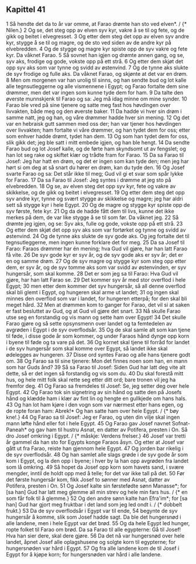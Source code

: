## Kapittel 41

1 Så hendte det da to år var omme, at Farao drømte han sto ved elven*. / {* Nilen.}
2 Og se, det steg opp av elven syv kyr, vakre å se til og fete, og de gikk og beitet i elvegresset.
3 Og etter dem steg det opp av elven syv andre kyr, stygge å se til og magre, og de sto ved siden av de andre kyr på elvebredden.
4 Og de stygge og magre kyr spiste opp de syv vakre og fete kyr. Da våknet Farao.
5 Så sovnet han igjen og drømte annen gang, og se, syv aks, frodige og gode, vokste opp på ett strå.
6 Og etter dem skjøt det opp syv aks som var tynne og svidd av østenvind.
7 Og de tynne aks slukte de syv frodige og fulle aks. Da våknet Farao, og skjønte at det var en drøm.
8 Men om morgenen var han urolig til sinns, og han sendte bud og lot kalle alle tegnsutleggerne og alle vismennene i Egypt; og Farao fortalte dem sine drømmer, men det var ingen som kunne tyde dem for ham.
9 Da talte den øverste munnskjenk til Farao og sa: Jeg må idag minne om mine synder.
10 Farao ble vred på sine tjenere og satte meg fast hos høvdingen over livvakten, både meg og den øverste baker.
11 Da hadde vi hver sin drøm i samme natt, jeg og han, og våre drømmer hadde hver sin mening.
12 Og det var en hebraisk gutt sammen med oss der; han var tjener hos høvdingen over livvakten; ham fortalte vi våre drømmer, og han tydet dem for oss; etter som enhver hadde drømt, tydet han dem.
13 Og som han tydet dem for oss, slik gikk det; jeg ble satt i mitt embede igjen, og han ble hengt.
14 Da sendte Farao bud og lot Josef kalle, og de førte ham skyndsomt ut av fengslet; og han lot seg rake og skiftet klær og trådte fram for Farao.
15 Da sa Farao til Josef: Jeg har hatt en drøm, og det er ingen som kan tyde den; men jeg har hørt si om deg at så snart du hører en drøm, kan du tyde den.
16 Og Josef svarte Farao og sa: Det står ikke til meg; Gud vil gi et svar som spår lykke for Farao.
17 Da sa Farao til Josef: Jeg syntes i drømme at jeg sto på elvebredden.
18 Og se, av elven steg det opp syv kyr, fete og vakre av skikkelse, og de gikk og beitet i elvegresset.
19 Og etter dem steg det opp syv andre kyr, tynne og svært stygge av skikkelse og magre; jeg har aldri sett så stygge kyr i hele Egypt.
20 Og de magre og stygge kyr spiste opp de syv første, fete kyr.
21 Og da de hadde fått dem til livs, kunne det ikke merkes på dem, de var like stygge å se til som før. Da våknet jeg.
22 Så drømte jeg igjen, og se: Syv aks, fulle og gode, vokste opp på ett strå.
23 Og etter dem skjøt det opp syv aks som var fortørket og tynne og svidd av østenvind.
24 Og de tynne aks slukte de syv gode aks. Og jeg fortalte det til tegnsutleggerne, men ingen kunne forklare det for meg.
25 Da sa Josef til Farao: Faraos drømmer har én mening; hva Gud vil gjøre, har han latt Farao få vite.
26 De syv gode kyr er syv år, og de syv gode aks er syv år; det er en og samme drøm.
27 Og de syv magre og stygge kyr som steg opp etter dem, er syv år, og de syv tomme aks som var svidd av østenvinden, er syv hungersår, som skal komme.
28 Det er som jeg sa til Farao: Hva Gud vil gjøre, har han latt Farao se.
29 Det kommer syv år med stor overflod i hele Egypt;
30 men etter dem kommer det syv hungersår, så all denne overflod skal bli glemt i Egypt, og hungeren skal arme ut landet;
31 og ingen skal minnes den overflod som var i landet, for hungeren etterpå; for den skal bli meget hård.
32 Men at drømmen kom to ganger for Farao, det vil si at saken er fast besluttet av Gud, og at Gud vil gjøre det snart.
33 Nå skulle Farao utse seg en forstandig og vis mann og sette ham over Egypt!
34 Det skulle Farao gjøre og så sette opsynsmenn over landet og ta femtedelen av avgrøden i Egypt i de syv overflodsår.
35 Og de skal samle alt som kan tjene til føde, i disse gode år som kommer, og under Faraos hånd dynge opp korn i byene til føde og ta vare på det.
36 Og kornet skal tjene til forråd for landet i de syv hungersår som skal komme over Egypt, så landet ikke skal ødelegges av hungeren.
37 Disse ord syntes Farao og alle hans tjenere godt om.
38 Og Farao sa til sine tjenere: Mon det finnes noen som han, en mann som har Guds ånd?
39 Så sa Farao til Josef: Siden Gud har latt deg vite alt dette, så er det ingen så forstandig og vis som du.
40 Du skal forestå mitt hus, og hele mitt folk skal rette seg etter ditt ord; bare tronen vil jeg ha fremfor deg.
41 Og Farao sa fremdeles til Josef: Se, jeg setter deg over hele Egypt.
42 Og Farao tok sin signetring av sin hånd og satte den på Josefs hånd og klædde ham i klær av fint lin og hengte en gullkjede om hans hals.
43 Og han lot ham kjøre i den vogn som var nærmest etter hans egen, og de ropte foran ham: Abrek!* Og han satte ham over hele Egypt. / {* bøy kne!.}
44 Og Farao sa til Josef: Jeg er Farao, og uten din vilje skal ingen mann løfte hånd eller fot i hele Egypt.
45 Og Farao gav Josef navnet Sofnat-Paneah* og gav ham til hustru Asnat, en datter av Potifera, presten i On. Så dro Josef omkring i Egypt. / {* måskje: Verdens frelser.}
46 Josef var tretti år gammel da han sto for Egypts konge Faraos åsyn. Og etter at Josef var gått ut fra Farao, reiste han gjennom hele Egypt.
47 Og jorden bar rikelig i de syv overflodsår.
48 Og han samlet alle slags grøde i de syv gode år som kom i Egypt, og la den opp i byene; i hver by la han opp avgrøden fra landet som lå omkring.
49 Så hopet da Josef opp korn som havets sand, i svære mengder, inntil de holdt opp med å telle; for det var ikke tall på det.
50 Før det første hungersår kom, fikk Josef to sønner med Asnat, datter av Potifera, presten i On.
51 Og Josef kalte sin førstefødte sønn Manasse*; for [sa han] Gud har latt meg glemme all min strev og hele min fars hus. / {* en som får folk til å glemme.}
52 Og den andre sønn kalte han Efra'im*; for [sa han] Gud har gjort meg fruktbar i det land som jeg led ondt i. / {* dobbelt frukt.}
53 Da de syv overflodsår i Egypt var til ende,
54 begynte de syv hungersår å komme, slik som Josef hadde sagt. Da ble det hungersnød i alle landene, men i hele Egypt var det brød.
55 Og da hele Egypt led hunger, ropte folket til Farao om brød. Da sa Farao til alle egypterne: Gå til Josef! Hva han sier dere, skal dere gjøre.
56 Da det nå var hungersnød over hele landet, åpnet Josef alle oplagshusene og solgte korn til egypterne; for hungersnøden var hård i Egypt.
57 Og fra alle landene kom de til Josef i Egypt for å kjøpe korn; for hungersnøden var hård i alle landene.
